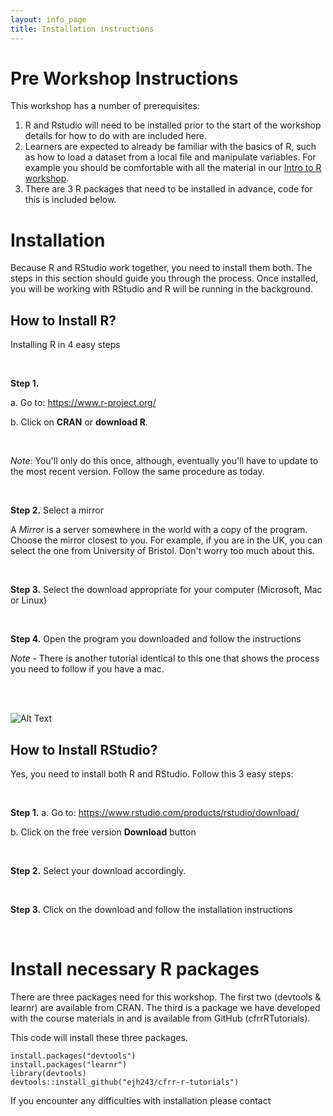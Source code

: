 ```yaml
---
layout: info_page
title: Installation instructions
---
```


# Pre Workshop Instructions

This workshop has a number of prerequisites:

1. R and Rstudio will need to be installed prior to the start of the workshop details for how to do with are included here.
2. Learners are expected to already be familiar with the basics of R, such as how to load a dataset from a local file and manipulate variables. For example you should be comfortable with all the material in our [Intro to R workshop](https://coding-for-reproducible-research.github.io/intro-to-r/).
3. There are 3 R packages that need to be installed in advance, code for this is included below. 

# Installation

Because R and RStudio work together, you need to install them both. The steps in this section should guide you through the process. Once installed, you will be working with RStudio and R will be running in the background. 

## How to Install R?

Installing R in 4 easy steps

<br>

**Step 1.** 

a. Go to: https://www.r-project.org/

b. Click on **CRAN** or **download R**.

<br>

*Note:* You'll only do this once, although, eventually you'll have to update to the most recent version. Follow the same procedure as today.


<br>

**Step 2.** Select a mirror

A *Mirror* is a server somewhere in the world with a copy of the program. Choose the mirror closest to you. For example, if you are in the UK, you can select the one from University of Bristol. Don't worry too much about this.

<br>

**Step 3.** Select the download appropriate for your computer (Microsoft, Mac or Linux)

<br>

**Step 4.** Open the program you downloaded and follow the instructions

*Note* - There is another tutorial identical to this one that shows the process you need to follow if you have a mac.

<br><br>

![Alt Text](images/gif_windows.gif)


## How to Install RStudio?

Yes, you need to install both R and RStudio. Follow this 3 easy steps:

<br>

**Step 1.** 
a. Go to: https://www.rstudio.com/products/rstudio/download/

b. Click on the free version **Download** button

<br>

**Step 2.** Select your download accordingly. 

<br>

**Step 3.** Click on the download and follow the installation instructions


<br>

# Install necessary R packages

There are three packages need for this workshop. The first two (devtools & learnr) are available from CRAN. The third is a package we have developed with the course materials in and is available from GitHub (cfrrRTutorials). 

This code will install these three packages.

```
install.packages("devtools") 
install.packages("learnr") 
library(devtools)
devtools::install_github("ejh243/cfrr-r-tutorials")
```

If you encounter any difficulties with installation please contact 
